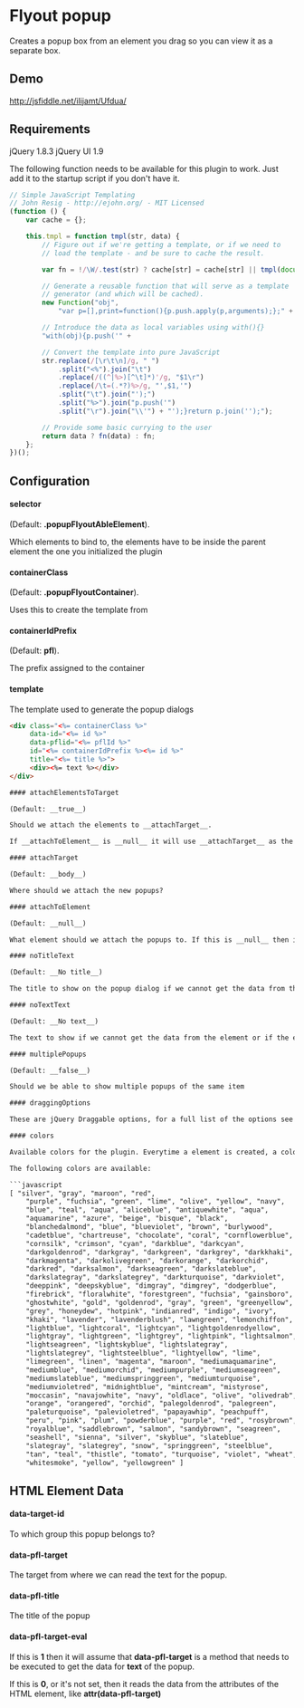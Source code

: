 Flyout popup
===========

Creates a popup box from an element you drag so you can view it as a separate box.


Demo
----
http://jsfiddle.net/ilijamt/Ufdua/

Requirements
------------
jQuery 1.8.3
jQuery UI 1.9

The following function needs to be available for this plugin to work.
Just add it to the startup script if you don't have it.

```javascript
// Simple JavaScript Templating
// John Resig - http://ejohn.org/ - MIT Licensed
(function () {
    var cache = {};

    this.tmpl = function tmpl(str, data) {
        // Figure out if we're getting a template, or if we need to
        // load the template - and be sure to cache the result.

        var fn = !/\W/.test(str) ? cache[str] = cache[str] || tmpl(document.getElementById(str).innerHTML) :

        // Generate a reusable function that will serve as a template
        // generator (and which will be cached).
        new Function("obj",
            "var p=[],print=function(){p.push.apply(p,arguments);};" +

        // Introduce the data as local variables using with(){}
        "with(obj){p.push('" +

        // Convert the template into pure JavaScript
        str.replace(/[\r\t\n]/g, " ")
            .split("<%").join("\t")
            .replace(/((^|%>)[^\t]*)'/g, "$1\r")
            .replace(/\t=(.*?)%>/g, "',$1,'")
            .split("\t").join("');")
            .split("%>").join("p.push('")
            .split("\r").join("\\'") + "');}return p.join('');");

        // Provide some basic currying to the user
        return data ? fn(data) : fn;
    };
})();
```

Configuration
-------------

#### selector

(Default: __.popupFlyoutAbleElement__).

Which elements to bind to, the elements have to be inside the parent element the one you initialized the plugin
  
#### containerClass 

(Default: __.popupFlyoutContainer__).

Uses this to create the template from


#### containerIdPrefix

(Default: __pfl__).

The prefix assigned to the container

#### template

The template used to generate the popup dialogs

```html
<div class="<%= containerClass %>" 
     data-id="<%= id %>" 
     data-pflid="<%= pflId %>" 
     id="<%= containerIdPrefix %><%= id %>" 
     title="<%= title %>">
     <div><%= text %></div>
</div>

#### attachElementsToTarget

(Default: __true__)

Should we attach the elements to __attachTarget__.

If __attachToElement__ is __null__ it will use __attachTarget__ as the container to where it will attach the data

#### attachTarget

(Default: __body__)

Where should we attach the new popups?

#### attachToElement

(Default: __null__)

What element should we attach the popups to. If this is __null__ then it will use __attachTarget__ to attach the new popups

#### noTitleText 

(Default: __No title__)

The title to show on the popup dialog if we cannot get the data from the element of if the element data is empty.

#### noTextText 

(Default: __No text__)

The text to show if we cannot get the data from the element or if the element data is empty

#### multiplePopups

(Default: __false__)

Should we be able to show multiple popups of the same item

#### draggingOptions 

These are jQuery Draggable options, for a full list of the options see http://api.jqueryui.com/dialog/

#### colors 

Available colors for the plugin. Everytime a element is created, a color is used, and when all the popups for an element are deleted the color is pushed back at the end of the list.

The following colors are available:

```javascript
[ "silver", "gray", "maroon", "red",
    "purple", "fuchsia", "green", "lime", "olive", "yellow", "navy",
    "blue", "teal", "aqua", "aliceblue", "antiquewhite", "aqua",
    "aquamarine", "azure", "beige", "bisque", "black",
    "blanchedalmond", "blue", "blueviolet", "brown", "burlywood",
    "cadetblue", "chartreuse", "chocolate", "coral", "cornflowerblue",
    "cornsilk", "crimson", "cyan", "darkblue", "darkcyan",
    "darkgoldenrod", "darkgray", "darkgreen", "darkgrey", "darkkhaki",
    "darkmagenta", "darkolivegreen", "darkorange", "darkorchid",
    "darkred", "darksalmon", "darkseagreen", "darkslateblue",
    "darkslategray", "darkslategrey", "darkturquoise", "darkviolet",
    "deeppink", "deepskyblue", "dimgray", "dimgrey", "dodgerblue",
    "firebrick", "floralwhite", "forestgreen", "fuchsia", "gainsboro",
    "ghostwhite", "gold", "goldenrod", "gray", "green", "greenyellow",
    "grey", "honeydew", "hotpink", "indianred", "indigo", "ivory",
    "khaki", "lavender", "lavenderblush", "lawngreen", "lemonchiffon",
    "lightblue", "lightcoral", "lightcyan", "lightgoldenrodyellow",
    "lightgray", "lightgreen", "lightgrey", "lightpink", "lightsalmon",
    "lightseagreen", "lightskyblue", "lightslategray",
    "lightslategrey", "lightsteelblue", "lightyellow", "lime",
    "limegreen", "linen", "magenta", "maroon", "mediumaquamarine",
    "mediumblue", "mediumorchid", "mediumpurple", "mediumseagreen",
    "mediumslateblue", "mediumspringgreen", "mediumturquoise",
    "mediumvioletred", "midnightblue", "mintcream", "mistyrose",
    "moccasin", "navajowhite", "navy", "oldlace", "olive", "olivedrab",
    "orange", "orangered", "orchid", "palegoldenrod", "palegreen",
    "paleturquoise", "palevioletred", "papayawhip", "peachpuff",
    "peru", "pink", "plum", "powderblue", "purple", "red", "rosybrown",
    "royalblue", "saddlebrown", "salmon", "sandybrown", "seagreen",
    "seashell", "sienna", "silver", "skyblue", "slateblue",
    "slategray", "slategrey", "snow", "springgreen", "steelblue",
    "tan", "teal", "thistle", "tomato", "turquoise", "violet", "wheat",
    "whitesmoke", "yellow", "yellowgreen" ]
```

HTML Element Data
------------------

#### data-target-id

To which group this popup belongs to?

#### data-pfl-target 

The target from where we can read the text for the popup.

#### data-pfl-title

The title of the popup

#### data-pfl-target-eval

If this is __1__ then it will assume that __data-pfl-target__ is a method that needs to be executed to get the data for __text__ of the popup.

If this is __0__, or it's not set, then it reads the data from the attributes of the HTML element, like __attr(data-pfl-target)__
